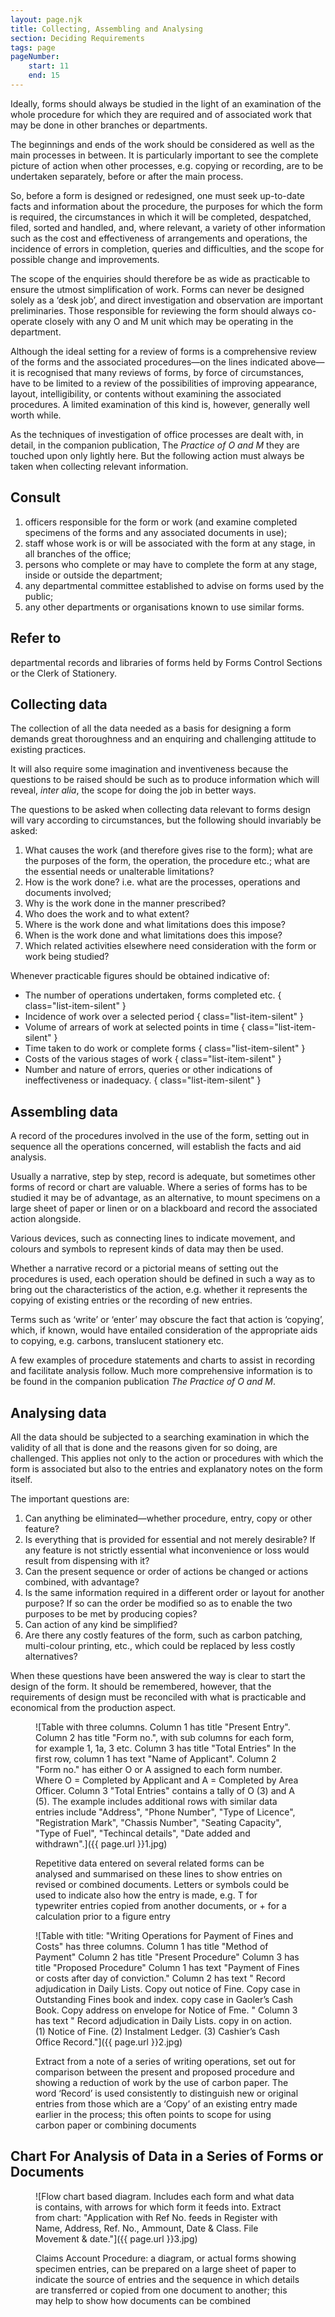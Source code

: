 ```yaml
---
layout: page.njk
title: Collecting, Assembling and Analysing
section: Deciding Requirements
tags: page
pageNumber:
    start: 11
    end: 15
---
```


<span class="lead-small-caps">Ideally</span>, forms should always be studied in the light of an examination of the whole procedure for which they are required and of associated work that may be done in other branches or departments.

The beginnings and ends of the work should be considered as well as the main processes in between.
It is particularly important to see the complete picture of action when other processes, e.g. copying or recording, are to be undertaken separately, before or after the main process.

So, before a form is designed or redesigned, one must seek up-to-date facts and information about the procedure,
the purposes for which the form is required, the circumstances in which it will be completed, despatched, filed, sorted and handled, and, where relevant, a variety of other information such as the cost and effectiveness of arrangements and operations,
the incidence of errors in completion, queries and difficulties, and the scope for possible change and improvements.

The scope of the enquiries should therefore be as wide as practicable to ensure the utmost simplification of work.
Forms can never be designed solely as a ‘desk job’, and direct investigation and observation are important preliminaries. Those responsible for reviewing the form should always co-operate closely with any O and M unit which may be operating in the department.

Although the ideal setting for a review of forms is a comprehensive review of the forms and the associated procedures—on the lines indicated above—it is recognised that many reviews of forms, by force of circumstances, have to be limited to a review of the possibilities of improving appearance, layout, intelligibility, or contents without examining the associated procedures.
A limited examination of this kind is, however,
generally well worth while.

As the techniques of investigation of office processes are dealt with, in detail, in the companion publication, The *Practice of O and M* they are touched upon only lightly here.
But the following action must always be taken when collecting relevant information.

## Consult

1. officers responsible for the form or work (and examine completed specimens of the forms and any associated documents in use);
2. staff whose work is or will be associated with the form at any stage, in all branches of the office;
3. persons who complete or may have to complete the form at any stage, inside or outside the department;
4. any departmental committee established to advise on forms used by the public;
5. any other departments or organisations known to use similar forms.

## Refer to
departmental records and libraries of forms held by Forms Control Sections or the
Clerk of Stationery.

## Collecting data

The collection of all the data needed as a basis for designing a form demands great thoroughness and an enquiring and challenging attitude to existing practices.

It will also require some imagination and inventiveness because the questions to be raised should be such as to produce information which will reveal, <em>inter alia</em>, the scope for doing the job in better ways.

The questions to be asked when collecting data relevant to forms design will vary according to circumstances, but the following should invariably be asked:

1. <span class="lead-small-caps">What</span> causes the work (and therefore gives rise to the form); what are the purposes of the form, the operation, the procedure etc.; what are the essential needs or unalterable limitations?
2. <span class="lead-small-caps">How</span> is the work done? i.e. what are the processes, operations and documents involved;
3. <span class="lead-small-caps">Why</span> is the work done in the manner prescribed?
4. <span class="lead-small-caps">Who</span> does the work and to what extent?
5. <span class="lead-small-caps">Where</span> is the work done and what limitations does this impose?
6. <span class="lead-small-caps">When</span> is the work done and what limitations does this impose?
7. <span class="lead-small-caps">Which</span> related activities elsewhere need consideration with the form or work being studied?

Whenever practicable figures should be obtained indicative of:

- The number of operations undertaken, forms completed etc. { class="list-item-silent" }
- Incidence of work over a selected period { class="list-item-silent" }
- Volume of arrears of work at selected points in time { class="list-item-silent" }
- Time taken to do work or complete forms { class="list-item-silent" }
- Costs of the various stages of work { class="list-item-silent" }
- Number and nature of errors, queries or other indications of ineffectiveness or inadequacy. { class="list-item-silent" }

## Assembling data

A record of the procedures involved in the use of the form, setting out in sequence all the operations concerned, will establish the facts and aid analysis.

Usually a narrative, step by step, record is adequate, but sometimes other forms of record or chart are valuable.
Where a series of forms has to be studied it may be of advantage, as an alternative, to mount specimens on a large sheet of paper or linen or on a blackboard and record the associated action alongside.

Various devices, such as connecting lines to indicate movement, and colours and symbols to represent kinds of data may then be used.

Whether a narrative record or a pictorial means of setting out the procedures is used,
each operation should be defined in such a way as to bring out the characteristics of the action, e.g. whether it represents the copying of existing entries or the recording of new entries.

Terms such as ‘write’ or ‘enter’ may obscure the fact that action is
‘copying’, which, if known, would have entailed consideration of the appropriate aids to copying, e.g. carbons, translucent stationery etc.

A few examples of procedure statements and charts to assist in recording and facilitate analysis follow.
Much more comprehensive information is to be found in the companion publication *The Practice of O and M*.

## Analysing data

All the data should be subjected to a searching examination in which the validity of all that is done and the reasons given for so doing, are challenged.
This applies not only to the action or procedures with which the form is associated but also to the entries and explanatory notes on the form itself.

The important questions are:

1. Can anything be eliminated—whether procedure, entry, copy or other feature?
2. Is everything that is provided for essential and not merely desirable? If any feature is not strictly essential what inconvenience or loss would result from dispensing with it?
3. Can the present sequence or order of actions be changed or actions combined,
with advantage?
4. Is the same information required in a different order or layout for another purpose? If so can the order be modified so as to enable the two purposes to be met by producing copies?
5. Can action of any kind be simplified?
6. Are there any costly features of the form, such as carbon patching, multi-colour printing, etc., which could be replaced by less costly alternatives?

When these questions have been answered the way is clear to start the design of the form.
It should be remembered, however, that the requirements of design must be reconciled with what is practicable and economical from the production aspect.

<figure>

![Table with three columns.
Column 1 has title "Present Entry".
Column 2 has title "Form no.", with sub columns for each form, for example 1, 1a, 3 etc.
Column 3 has title "Total Entries"
In the first row, column 1 has text "Name of Applicant".
Column 2 "Form no." has either O or A assigned to each form number. Where O = Completed by Applicant and A = Completed by Area Officer.
Column 3 "Total Entries" contains a tally of O (3) and A (5).
The example includes additional rows with similar data entries include "Address", "Phone Number", "Type of Licence", "Registration Mark", "Chassis Number", "Seating Capacity", "Type of Fuel", "Techincal details", "Date added and withdrawn".]({{ page.url }}1.jpg)

<figcaption>
Repetitive data entered on several related forms can be analysed and summarised on these lines to show entries on revised or combined documents.
Letters or symbols could be used to indicate also how the entry is made, e.g.
T for typewriter entries copied from another documents, or &plus; for a calculation prior to a figure entry
</figcaption>
</figure>

<figure>

![Table with title: "Writing Operations for Payment of Fines and Costs" has three columns.
Column 1 has title "Method of Payment"
Column 2 has title "Present Procedure"
Column 3 has title "Proposed Procedure"
Column 1 has text "Payment of Fines or costs after day of conviction."
Column 2 has text "
Record adjudication in Daily Lists.
Copy out notice of Fine.
Copy case in Outstanding Fines book and index.
copy case in Gaoler’s Cash Book.
Copy address on envelope for Notice of Fme.
"
Column 3 has text "
Record adjudication in Daily Lists.
copy in on action.
(1) Notice of Fine.
(2) Instalment Ledger.
(3) Cashier’s Cash Office Record."]({{ page.url }}2.jpg)

<figcaption>
Extract from a note of a series of writing operations, set out for comparison between the present and proposed procedure and showing a reduction of work by the use of carbon paper.
The word ‘Record’ is used consistently to distinguish new or original entries from those which are a ‘Copy’ of an existing entry made earlier in the process; this often points to scope for using carbon paper or combining documents
</figcaption>
</figure>

## Chart For Analysis of Data in a Series of Forms or Documents

<figure>

![Flow chart based diagram.
Includes each form and what data is contains, with arrows for which form it feeds into.
Extract from chart:
"Application with Ref No. feeds in Register with Name, Address, Ref. No., Ammount, Date & Class. File Movement & date."]({{ page.url }}3.jpg)

<figcaption>
Claims Account Procedure: a diagram, or actual forms showing specimen entries, can be prepared on a large sheet of paper to indicate the source of entries and the sequence in which details are transferred or copied from one document to another; this may help to show how documents can be combined
</figcaption>
</figure>
